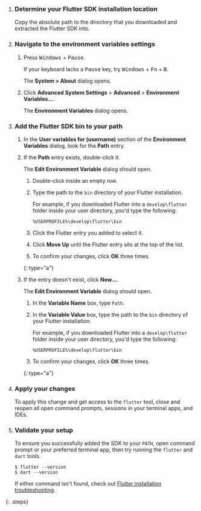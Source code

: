 
 1. <h3>Determine your Flutter SDK installation location</h3>

    Copy the absolute path to the directory that you
    downloaded and extracted the Flutter SDK into.

 1. <h3>Navigate to the environment variables settings</h3>

    1. Press <kbd>Windows</kbd> + <kbd>Pause</kbd>.

       If your keyboard lacks a <kbd>Pause</kbd> key,
       try <kbd>Windows</kbd> + <kbd>Fn</kbd> + <kbd>B</kbd>.

       The **System > About** dialog opens.

    1. Click **Advanced System Settings**
       <span aria-label="and then">></span> **Advanced**
       <span aria-label="and then">></span> **Environment Variables...**.

       The **Environment Variables** dialog opens.

 1. <h3>Add the Flutter SDK bin to your path</h3>

    1. In the **User variables for (username)** section
       of the **Environment Variables** dialog,
       look for the **Path** entry.

    1. If the **Path** entry exists, double-click it.

       The **Edit Environment Variable** dialog should open.

       1. Double-click inside an empty row.

       1. Type the path to the `bin` directory of your Flutter installation.

          For example, if you downloaded Flutter into a
          `develop\flutter` folder inside your user directory,
          you'd type the following:

          ```plaintext
          %USERPROFILE%\develop\flutter\bin
          ```

       1. Click the Flutter entry you added to select it.

       1. Click **Move Up** until the Flutter entry sits at the top of the list.

       1. To confirm your changes, click **OK** three times.

       {: type="a"}

    1. If the entry doesn't exist, click **New...**.

       The **Edit Environment Variable** dialog should open.

       1. In the **Variable Name** box, type `Path`.

       1. In the **Variable Value** box,
          type the path to the `bin` directory of your Flutter installation.

          For example, if you downloaded Flutter into a
          `develop\flutter` folder inside your user directory,
          you'd type the following:

          ```plaintext
          %USERPROFILE%\develop\flutter\bin
          ```

       1. To confirm your changes, click **OK** three times.

       {: type="a"}

 1. <h3>Apply your changes</h3>

    To apply this change and get access to the `flutter` tool,
    close and reopen all open command prompts,
    sessions in your terminal apps, and IDEs.

 1. <h3>Validate your setup</h3>

    To ensure you successfully added the SDK to your `PATH`,
    open command prompt or your preferred terminal app,
    then try running the `flutter` and `dart` tools.

    ```console
    $ flutter --version
    $ dart --version
    ```

    If either command isn't found,
    check out [Flutter installation troubleshooting][troubleshoot].

{: .steps}

[troubleshoot]: /install/troubleshoot
